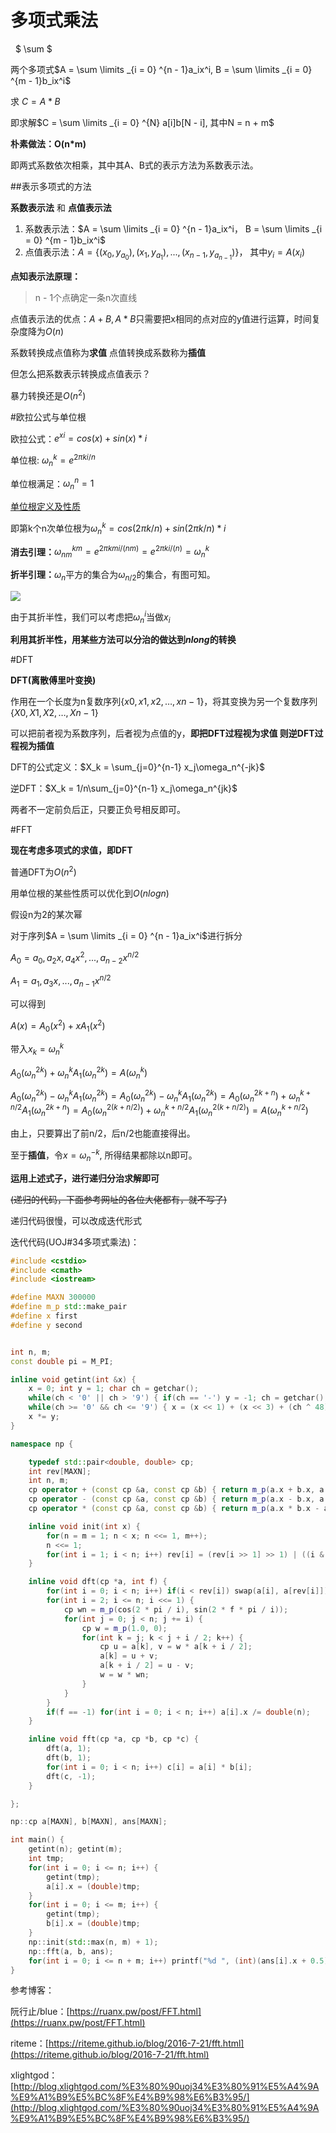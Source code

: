 # 多项式乘法
 
$ \sum $

两个多项式$A = \sum \limits _{i = 0} ^{n - 1}a_ix^i, B = \sum \limits _{i = 0} ^{m - 1}b_ix^i$

求 $C = A * B$

即求解$C = \sum \limits _{i = 0} ^{N} a[i]b[N - i], 其中N = n + m$

**朴素做法：O(n*m)**

即两式系数依次相乘，其中其A、B式的表示方法为系数表示法。


##表示多项式的方法

**系数表示法** 和 **点值表示法**

1. 系数表示法：$A = \sum \limits _{i = 0} ^{n - 1}a_ix^i，  B = \sum \limits _{i = 0} ^{m - 1}b_ix^i$
2. 点值表示法：$A = \{(x_0, y_{a_0}), (x_1, y_{a_1}), ..., (x_{n - 1}, y_{a_{n - 1}})\}$， 其中$y_i = A(x_i)$

**点知表示法原理：**

>n - 1个点确定一条n次直线

点值表示法的优点：$A + B, A * B$只需要把x相同的点对应的y值进行运算，时间复杂度降为$O(n)$

系数转换成点值称为**求值** 点值转换成系数称为**插值**

但怎么把系数表示转换成点值表示？

暴力转换还是$O(n^2)$

#欧拉公式与单位根

欧拉公式：$e^{xi} = cos(x) + sin(x)*i$

单位根: $\omega_n^k = e^{2πki/n}$

单位根满足：$\omega_n^n = 1$

[单位根定义及性质](http://baike.baidu.com/link?url=NuemOtexxtoWHePEgvBLUwvFm1upwx_EYUEvG8jHIjvy8XMEtkUOUt5483G8zHPjkzIWXIAmoC_CCNdNxUG7p1PTUp5GT_MbLn1FocHjEzTijX0zb0uOyNqGpYoAvkQ8)

即第k个n次单位根为$\omega_n^k= cos(2πk/n) + sin(2πk/n) * i$

**消去引理：**$\omega_{nm}^{km} = e^{2πkmi/(nm)} = e^{2πki/(n)} = \omega_n^k$

**折半引理：**$\omega_n$平方的集合为$\omega_{n/2}$的集合，有图可知。

![](https://i4.buimg.com/567571/a2bbef9639356c57.png)

由于其折半性，我们可以考虑把$\omega_n^i$当做$x_i$

**利用其折半性，用某些方法可以分治的做达到$nlong$的转换**


#DFT

**DFT(离散傅里叶变换)**

作用在一个长度为n复数序列$\{x0,x1,x2,…,xn−1\}$，将其变换为另一个复数序列$\{X0,X1,X2,…,Xn−1\}$



可以把前者视为系数序列，后者视为点值的y，**即把DFT过程视为求值 则逆DFT过程视为插值**

DFT的公式定义：$X_k = \sum_{j=0}^{n-1} x_j\omega_n^{-jk}$

逆DFT：$X_k = 1/n\sum_{j=0}^{n-1} x_j\omega_n^{jk}$

两者不一定前负后正，只要正负号相反即可。

#FFT

**现在考虑多项式的求值，即DFT**

普通DFT为$O(n^2)$

用单位根的某些性质可以优化到$O(nlogn)$



假设n为2的某次幂

对于序列$A = \sum \limits _{i = 0} ^{n - 1}a_ix^i$进行拆分

$A_0 = a_0, a_2x, a_4x^2,...,a_{n - 2}x^{n/2}$

$A_1 = a_1, a_3x,...,a_{n - 1}x^{n/2}$

可以得到

$A(x) = A_0(x^2) + xA_1(x^2)$


带入$x_k = \omega_n^k$



$A_0(\omega_n^{2k}) + \omega_n^kA_1(\omega_n^{2k}) = A(\omega_n^k)$

$A_0(\omega_n^{2k}) - \omega_n^kA_1(\omega_n^{2k}) = A_0(\omega_n^{2k}) - \omega_n^kA_1(\omega_n^{2k}) =A_0(\omega_n^{2k+n})+\omega_n^{k+n/2}A_1(\omega_n^{2k + n}) = A_0(\omega_n^{2(k + n/2)}) + \omega_n^{k + n/2}A_1(\omega_n^{2(k + n/2)}) = A(\omega_n^{k + n / 2})$


由上，只要算出了前n/2，后n/2也能直接得出。

至于**插值**，令$x = \omega _n ^{-k}$, 所得结果都除以n即可。



**运用上述式子，进行递归分治求解即可**

~~(递归的代码，下面参考网址的各位大佬都有，就不写了)~~

递归代码很慢，可以改成迭代形式

迭代代码(UOJ#34多项式乘法)：

```cpp
#include <cstdio>
#include <cmath>
#include <iostream>

#define MAXN 300000
#define m_p std::make_pair
#define x first
#define y second


int n, m;
const double pi = M_PI;

inline void getint(int &x) {
	x = 0; int y = 1; char ch = getchar();
	while(ch < '0' || ch > '9') { if(ch == '-') y = -1; ch = getchar(); }
	while(ch >= '0' && ch <= '9') { x = (x << 1) + (x << 3) + (ch ^ 48); ch = getchar(); }
	x *= y;
}

namespace np {

	typedef std::pair<double, double> cp;
	int rev[MAXN];
	int n, m;
	cp operator + (const cp &a, const cp &b) { return m_p(a.x + b.x, a.y + b.y); }
	cp operator - (const cp &a, const cp &b) { return m_p(a.x - b.x, a.y - b.y); }
	cp operator * (const cp &a, const cp &b) { return m_p(a.x * b.x - a.y * b.y, a.x * b.y + a.y * b.x); }

	inline void init(int x) {
		for(n = m = 1; n < x; n <<= 1, m++);
		n <<= 1;
		for(int i = 1; i < n; i++) rev[i] = (rev[i >> 1] >> 1) | ((i & 1) << (m - 1));
	}

	inline void dft(cp *a, int f) {
		for(int i = 0; i < n; i++) if(i < rev[i]) swap(a[i], a[rev[i]]);
		for(int i = 2; i <= n; i <<= 1) {
			cp wn = m_p(cos(2 * pi / i), sin(2 * f * pi / i));
			for(int j = 0; j < n; j += i) {
				cp w = m_p(1.0, 0);
				for(int k = j; k < j + i / 2; k++) {
					cp u = a[k], v = w * a[k + i / 2];
					a[k] = u + v;
					a[k + i / 2] = u - v;
					w = w * wn;
				}
			}
		}
		if(f == -1) for(int i = 0; i < n; i++) a[i].x /= double(n);
	}

	inline void fft(cp *a, cp *b, cp *c) {
		dft(a, 1);
		dft(b, 1);
		for(int i = 0; i < n; i++) c[i] = a[i] * b[i];
		dft(c, -1);
	}

};

np::cp a[MAXN], b[MAXN], ans[MAXN];

int main() {
	getint(n); getint(m);
 	int tmp;
 	for(int i = 0; i <= n; i++) {
 		getint(tmp);
 		a[i].x = (double)tmp;
 	}
	for(int i = 0; i <= m; i++) {
		getint(tmp);
		b[i].x = (double)tmp;
	}
	np::init(std::max(n, m) + 1);
	np::fft(a, b, ans);
	for(int i = 0; i <= n + m; i++) printf("%d ", (int)(ans[i].x + 0.5));
}
```

参考博客：

阮行止/blue：[https://ruanx.pw/post/FFT.html](https://ruanx.pw/post/FFT.html)

riteme：[https://riteme.github.io/blog/2016-7-21/fft.html](https://riteme.github.io/blog/2016-7-21/fft.html)

xlightgod：[http://blog.xlightgod.com/%E3%80%90uoj34%E3%80%91%E5%A4%9A%E9%A1%B9%E5%BC%8F%E4%B9%98%E6%B3%95/](http://blog.xlightgod.com/%E3%80%90uoj34%E3%80%91%E5%A4%9A%E9%A1%B9%E5%BC%8F%E4%B9%98%E6%B3%95/)
